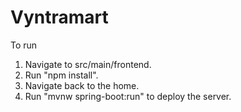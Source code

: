 # Vyntramart

To run
  1. Navigate to src/main/frontend.
  2. Run "npm install".
  3. Navigate back to the home.
  4. Run "mvnw spring-boot:run" to deploy the server.
